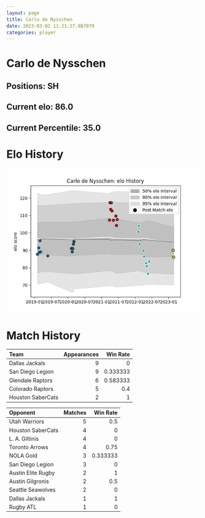 ```yaml
---  
layout: page  
title: Carlo de Nysschen  
date: 2023-03-02 11:21:27.887079  
categories: player  
---
```

# Carlo de Nysschen

## Positions: SH

## Current elo: 86.0

## Current Percentile: 35.0

# Elo History


![elo history](history_CarlodeNysschen.png)
# Match History


| Team              |   Appearances |   Win Rate |
|:------------------|--------------:|-----------:|
| Dallas Jackals    |             9 |   0        |
| San Diego Legion  |             9 |   0.333333 |
| Glendale Raptors  |             6 |   0.583333 |
| Colorado Raptors  |             5 |   0.4      |
| Houston SaberCats |             2 |   1        |

| Opponent           |   Matches |   Win Rate |
|:-------------------|----------:|-----------:|
| Utah Warriors      |         5 |   0.5      |
| Houston SaberCats  |         4 |   0        |
| L. A. Giltinis     |         4 |   0        |
| Toronto Arrows     |         4 |   0.75     |
| NOLA Gold          |         3 |   0.333333 |
| San Diego Legion   |         3 |   0        |
| Austin Elite Rugby |         2 |   1        |
| Austin Gilgronis   |         2 |   0.5      |
| Seattle Seawolves  |         2 |   0        |
| Dallas Jackals     |         1 |   1        |
| Rugby ATL          |         1 |   0        |